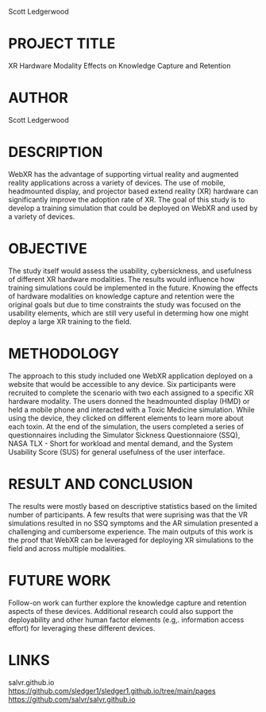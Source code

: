 
Scott Ledgerwood

# PROJECT TITLE

XR Hardware Modality Effects on Knowledge Capture and Retention

# AUTHOR
Scott Ledgerwood 

# DESCRIPTION
WebXR has the advantage of supporting virtual reality and augmented reality applications across a variety of devices. The use of mobile, headmounted display, and projector based extend reality (XR) hardware can significantly improve the adoption rate of XR. The goal of this study is to develop a training simulation that could be deployed on WebXR and used by a variety of devices. 


# OBJECTIVE
The study itself would assess the usability, cybersickness, and usefulness of different XR hardware modalities. The results would influence how training simulations could be implemented in the future. Knowing the effects of hardware modalities on knowledge capture and retention were the original goals but due to time constraints the study was focused on the usability elements, which are still very useful in determing how one might deploy a large XR training to the field. 

# METHODOLOGY
The approach to this study included one WebXR application deployed on a website that would be accessible to any device. Six participants were recruited to complete the scenario with two each assigned to a specific XR hardware modality. The users donned the headmounted display (HMD) or held a mobile phone and interacted with a Toxic Medicine simulation. While using the device, they clicked on different elements to learn more about each toxin. At the end of the simulation, the users completed a series of questionnaires including the Simulator Sickness Questionnaiore (SSQ), NASA TLX - Short for workload and mental demand, and the System Usability Score (SUS) for general usefulness of the user interface. 

# RESULT AND CONCLUSION
The results were mostly based on descriptive statistics based on the limited number of participants. A few results that were suprising was that the VR simulations resulted in no SSQ symptoms and the AR simulation presented a challenging and cumbersome experience. The main outputs of this work is the proof that WebXR can be leveraged for deploying XR simulations to the field and across multiple modalities. 

# FUTURE WORK
Follow-on work can further explore the knowledge capture and retention aspects of these devices. Additional research could also support the deployability and other human factor elements (e.g,. information access effort) for leveraging these different devices. 

# LINKS
salvr.github.io
https://github.com/sledger1/sledger1.github.io/tree/main/pages
https://github.com/salvr/salvr.github.io







